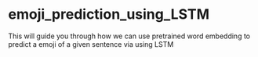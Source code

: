 # emoji_prediction_using_LSTM
This will guide you through how we can use pretrained word embedding to predict a emoji of a given sentence via using LSTM
